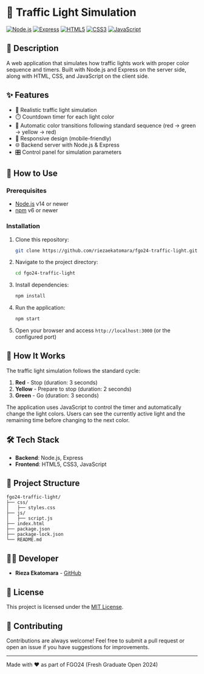 # 🚦 Traffic Light Simulation

[![Node.js](https://img.shields.io/badge/Node.js-43853D?style=for-the-badge&logo=node.js&logoColor=white)](https://nodejs.org/)
[![Express](https://img.shields.io/badge/Express-000000?style=for-the-badge&logo=express&logoColor=white)](https://expressjs.com/)
[![HTML5](https://img.shields.io/badge/HTML5-E34F26?style=for-the-badge&logo=html5&logoColor=white)](https://developer.mozilla.org/en-US/docs/Web/HTML)
[![CSS3](https://img.shields.io/badge/CSS3-1572B6?style=for-the-badge&logo=css3&logoColor=white)](https://developer.mozilla.org/en-US/docs/Web/CSS)
[![JavaScript](https://img.shields.io/badge/JavaScript-F7DF1E?style=for-the-badge&logo=javascript&logoColor=black)](https://developer.mozilla.org/en-US/docs/Web/JavaScript)

## 📝 Description

A web application that simulates how traffic lights work with proper color sequence and timers. Built with Node.js and Express on the server side, along with HTML, CSS, and JavaScript on the client side.

## ✨ Features

- 🚥 Realistic traffic light simulation
- ⏱️ Countdown timer for each light color
- 🔄 Automatic color transitions following standard sequence (red → green → yellow → red)
- 📱 Responsive design (mobile-friendly)
- 🌐 Backend server with Node.js & Express
- 🎛️ Control panel for simulation parameters

## 🚀 How to Use

### Prerequisites

- [Node.js](https://nodejs.org/) v14 or newer
- [npm](https://www.npmjs.com/) v6 or newer

### Installation

1. Clone this repository:
   ```bash
   git clone https://github.com/riezaekatomara/fgo24-traffic-light.git
   ```

2. Navigate to the project directory:
   ```bash
   cd fgo24-traffic-light
   ```

3. Install dependencies:
   ```bash
   npm install
   ```

4. Run the application:
   ```bash
   npm start
   ```

5. Open your browser and access `http://localhost:3000` (or the configured port)

## 📖 How It Works

The traffic light simulation follows the standard cycle:

1. **Red** - Stop (duration: 3 seconds)
2. **Yellow** - Prepare to stop (duration: 2 seconds)
3. **Green** - Go (duration: 3 seconds)

The application uses JavaScript to control the timer and automatically change the light colors. Users can see the currently active light and the remaining time before changing to the next color.

## 🛠️ Tech Stack

- **Backend**: Node.js, Express
- **Frontend**: HTML5, CSS3, JavaScript

## 📁 Project Structure

```
fgo24-traffic-light/
├── css/
│   ├── styles.css
├── js/
│   ├── script.js
├── index.html
├── package.json
├── package-lock.json
└── README.md
```

## 👨‍💻 Developer

- **Rieza Ekatomara** - [GitHub](https://github.com/riezaekatomara)

## 📄 License

This project is licensed under the [MIT License](LICENSE).

## 🤝 Contributing

Contributions are always welcome! Feel free to submit a pull request or open an issue if you have suggestions for improvements.

---

Made with ❤️ as part of FGO24 (Fresh Graduate Open 2024)
